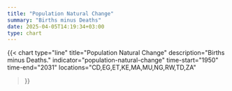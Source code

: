 ```yaml
---
title: "Population Natural Change"
summary: "Births minus Deaths"
date: 2025-04-05T14:19:34+03:00
type: chart
---
```


{{< chart
    type="line"
    title="Population Natural Change"
    description="Births minus Deaths."
    indicator="population-natural-change"
    time-start="1950"
    time-end="2031"
    locations="CD,EG,ET,KE,MA,MU,NG,RW,TD,ZA"
>}}
